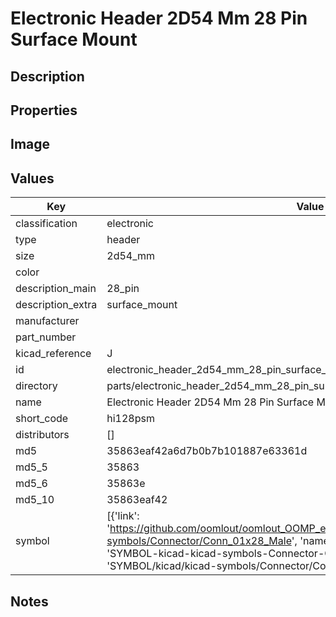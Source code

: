 # Electronic Header 2D54 Mm 28 Pin Surface Mount

## Description

## Properties


## Image


## Values

| Key | Value |
| --- | --- |
| classification | electronic |
| type | header |
| size | 2d54_mm |
| color |  |
| description_main | 28_pin |
| description_extra | surface_mount |
| manufacturer |  |
| part_number |  |
| kicad_reference | J |
| id | electronic_header_2d54_mm_28_pin_surface_mount |
| directory | parts/electronic_header_2d54_mm_28_pin_surface_mount |
| name | Electronic Header 2D54 Mm 28 Pin Surface Mount |
| short_code | hi128psm |
| distributors | [] |
| md5 | 35863eaf42a6d7b0b7b101887e63361d |
| md5_5 | 35863 |
| md5_6 | 35863e |
| md5_10 | 35863eaf42 |
| symbol | [{'link': 'https://github.com/oomlout/oomlout_OOMP_eda_V2/tree/main/SYMBOL/kicad/kicad-symbols/Connector/Conn_01x28_Male', 'name': 'Connector : Conn_01x28_Male', 'id': 'SYMBOL-kicad-kicad-symbols-Connector-Conn_01x28_Male', 'directory': 'SYMBOL/kicad/kicad-symbols/Connector/Conn_01x28_Male/'}] |

## Notes

